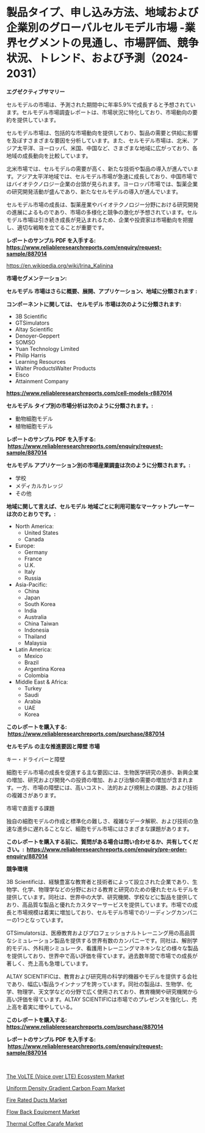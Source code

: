 <p><h1>製品タイプ、申し込み方法、地域および企業別のグローバルセルモデル市場 -業界セグメントの見通し、市場評価、競争状況、トレンド、および予測（2024-2031）</h1></p><p><strong>エグゼクティブサマリー</strong></p>
<p><p>セルモデルの市場は、予測された期間中に年率5.9%で成長すると予想されています。セルモデル市場調査レポートは、市場状況に特化しており、市場動向の要約を提供しています。 </p><p>セルモデル市場は、包括的な市場動向を提供しており、製品の需要と供給に影響を及ぼすさまざまな要因を分析しています。また、セルモデル市場は、北米、アジア太平洋、ヨーロッパ、米国、中国など、さまざまな地域に広がっており、各地域の成長動向を比較しています。 </p><p>北米市場では、セルモデルの需要が高く、新たな技術や製品の導入が進んでいます。アジア太平洋地域では、セルモデル市場が急速に成長しており、中国市場ではバイオテクノロジー企業の台頭が見られます。ヨーロッパ市場では、製薬企業の研究開発活動が盛んであり、新たなセルモデルの導入が進んでいます。 </p><p>セルモデル市場の成長は、製薬産業やバイオテクノロジー分野における研究開発の進展によるものであり、市場の多様化と競争の激化が予想されています。セルモデル市場は引き続き成長が見込まれるため、企業や投資家は市場動向を把握し、適切な戦略を立てることが重要です。</p></p>
<p><strong>レポートのサンプル PDF を入手する: <a href="https://www.reliableresearchreports.com/enquiry/request-sample/887014">https://www.reliableresearchreports.com/enquiry/request-sample/887014</a></strong></p>
<p><a href="https://en.wikipedia.org/wiki/Irina_Kalinina">https://en.wikipedia.org/wiki/Irina_Kalinina</a></p>
<p><strong>市場セグメンテーション:</strong></p>
<p><strong> セルモデル 市場はさらに概要、展開、アプリケーション、地域に分類されます :</strong></p>
<p><strong>コンポーネントに関しては、 セルモデル 市場は次のように分類されます: &nbsp;</strong></p>
<p><ul><li>3B Scientific</li><li>GTSimulators</li><li>Altay Scientific</li><li>Denoyer-Geppert</li><li>SOMSO</li><li>Yuan Technology Limited</li><li>Philip Harris</li><li>Learning Resources</li><li>Walter ProductsWalter Products</li><li>Eisco</li><li>Attainment Company</li></ul></p>
<p><strong><a href="https://www.reliableresearchreports.com/cell-models-r887014">https://www.reliableresearchreports.com/cell-models-r887014</a></strong></p>
<p><strong> セルモデル タイプ別の市場分析は次のように分類されます。:</strong></p>
<p><ul><li>動物細胞モデル</li><li>植物細胞モデル</li></ul></p>
<p><strong>レポートのサンプル PDF を入手する: &nbsp;<a href="https://www.reliableresearchreports.com/enquiry/request-sample/887014">https://www.reliableresearchreports.com/enquiry/request-sample/887014</a></strong></p>
<p><strong> セルモデル アプリケーション別の市場産業調査は次のように分類されます。:</strong></p>
<p><ul><li>学校</li><li>メディカルカレッジ</li><li>その他</li></ul></p>
<p><strong>地域に関して言えば、セルモデル 地域ごとに利用可能なマーケットプレーヤーは次のとおりです。:</strong></p>
<p><ul>
    <li>
        North America:
        <ul>
            <li>United States</li>
            <li>Canada</li>
        </ul>
    </li>
    <li>
        Europe:
        <ul>
            <li>Germany</li>
            <li>France</li>
            <li>U.K.</li>
            <li>Italy</li>
            <li>Russia</li>
        </ul>
    </li>
    <li>
        Asia-Pacific:
        <ul>
            <li>China</li>
            <li>Japan</li>
            <li>South Korea</li>
            <li>India</li>
            <li>Australia</li>
            <li>China Taiwan</li>
            <li>Indonesia</li>
            <li>Thailand</li>
            <li>Malaysia</li>
        </ul>
    </li>
    <li>
        Latin America:
        <ul>
            <li>Mexico</li>
            <li>Brazil</li>
            <li>Argentina Korea</li>
            <li>Colombia</li>
        </ul>
    </li>
    <li>
        Middle East & Africa:
        <ul>
            <li>Turkey</li>
            <li>Saudi</li>
            <li>Arabia</li>
            <li>UAE</li>
            <li>Korea</li>
        </ul>
    </li>
    </ul></p>
<p><strong>このレポートを購入する: &nbsp;<a href="https://www.reliableresearchreports.com/purchase/887014">https://www.reliableresearchreports.com/purchase/887014</a></strong></p>
<p><strong>セルモデル の主な推進要因と障壁 市場</strong></p>
<p><p>キー・ドライバーと障壁</p><p>細胞モデル市場の成長を促進する主な要因には、生物医学研究の進歩、新興企業の増加、研究および開発への投資の増加、および治験の需要の増加が含まれます。一方、市場の障壁には、高いコスト、法的および規制上の課題、および技術の複雑さがあります。</p><p>市場で直面する課題</p><p>独自の細胞モデルの作成と標準化の難しさ、複雑なデータ解釈、および技術の急速な進歩に遅れることなど、細胞モデル市場にはさまざまな課題があります。</p></p>
<p><strong>このレポートを購入する前に、質問がある場合は問い合わせるか、共有してください。:&nbsp; <a href="https://www.reliableresearchreports.com/enquiry/pre-order-enquiry/887014">https://www.reliableresearchreports.com/enquiry/pre-order-enquiry/887014</a></strong></p>
<p><strong>競争環境</strong></p>
<p><p>3B Scientificは、経験豊富な教育者と技術者によって設立された企業であり、生物学、化学、物理学などの分野における教育と研究のための優れたセルモデルを提供しています。同社は、世界中の大学、研究機関、学校などに製品を提供しており、高品質な製品と優れたカスタマーサービスを提供しています。市場での成長と市場規模は着実に増加しており、セルモデル市場でのリーディングカンパニーの1つとなっています。</p><p>GTSimulatorsは、医療教育およびプロフェッショナルトレーニング用の高品質なシミュレーション製品を提供する世界有数のカンパニーです。同社は、解剖学的モデル、外科用シミュレータ、看護用トレーニングマネキンなどの様々な製品を提供しており、世界中で高い評価を得ています。過去数年間で市場での成長が著しく、売上高も急増しています。</p><p>ALTAY SCIENTIFICは、教育および研究用の科学的機器やモデルを提供する会社であり、幅広い製品ラインナップを誇っています。同社の製品は、生物学、化学、物理学、天文学などの分野で広く使用されており、教育機関や研究機関から高い評価を得ています。ALTAY SCIENTIFICは市場でのプレゼンスを強化し、売上高を着実に増やしている。</p></p>
<p><strong>このレポートを購入する: &nbsp; <a href="https://www.reliableresearchreports.com/purchase/887014">https://www.reliableresearchreports.com/purchase/887014</a></strong></p>
<p><strong>レポートのサンプル PDF を入手する: &nbsp;<a href="https://www.reliableresearchreports.com/enquiry/request-sample/887014">https://www.reliableresearchreports.com/enquiry/request-sample/887014</a></strong><strong></strong></p>
<p>&nbsp;</p>
<p><p><a href="https://issuu.com/reportprime-2/docs/the-volte-voice-over-lte-ecosystem-market-size-203">The VoLTE (Voice over LTE) Ecosystem Market</a></p><p><a href="https://github.com/DarrenSipes1990/Market-Research-Report-List-2/blob/main/uniform-density-gradient-carbon-foam-market.md">Uniform Density Gradient Carbon Foam Market</a></p><p><a href="https://www.linkedin.com/pulse/exploring-fire-rated-ducts-market-dynamics-global-trends-future-wlb2f?trackingId=wu6F%2BpjIneWqXcQ42vjEbA%3D%3D">Fire Rated Ducts Market</a></p><p><a href="https://www.linkedin.com/pulse/market-forecast-global-flow-back-equipment-trends-impact-analysis-33lzf?trackingId=S4AMdro6LbQTQbGBotyupQ%3D%3D">Flow Back Equipment Market</a></p><p><a href="https://medium.com/@jeancoleman732/strategic-insights-into-global-thermal-coffee-carafe-market-trends-2024-2031-covered-in-138-0960ae200546">Thermal Coffee Carafe Market</a></p></p>